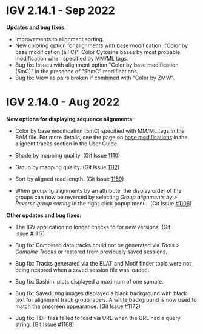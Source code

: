 # IGV 2.14.1 - Sep 2022

**Updates and bug fixes**:

*   Improvements to alignment sorting.
*   New coloring option for alignments with base modification: "Color by base modification (all C)". Color Cytosine bases by most probable modification when specified by MM/ML tags.
*   Bug fix: Issues with alignment option "Color by base modification (5mC)" in the presence of "5hmC" modifications.
*   Bug fix: View as pairs broken if combined with "Color by ZMW".

# IGV 2.14.0 - Aug 2022

**New options for displaying sequence alignments**:

*   Color by base modification (5mC) specified with MM/ML tags in the BAM file. For more details, see the page on [base modifications](../../UserGuide/tracks/alignments/base_modifications) in the alignent tracks section in the User Guide.

*   Shade by mapping quality. (Git Issue [1110](https://github.com/igvteam/igv/issues/1110))

*   Group by mapping quality. (Git Issue [1112](https://github.com/igvteam/igv/issues/1112))

*   Sort by aligned read length. (Git Issue [1159](https://github.com/igvteam/igv/issues/1159))

*   When grouping alignments by an attribute, the display order of the groups can now be reversed by selecting _Group alignments by > Reverse group sorting_ in the right-click popup menu.  (Git Issue [#1106](https://github.com/igvteam/igv/issues/1106))

**Other updates and bug fixes:**

*   The IGV application no longer checks to for new versions. (Git Issue [#1117](https://github.com/igvteam/igv/issues/1117))

*   Bug fix: Combined data tracks could not be generated via _Tools > Combine Tracks_ or restored from previously saved sessions.

*   Bug fix: Tracks generated via the BLAT and Motif finder tools were not being restored when a saved session file was loaded.

*   Bug fix: Sashimi plots displayed a maximum of one sample.

*   Bug fix: Saved _.png_ images displayed a black background with black text for alignment track group labels. A white background is now used to match the onscreen appearance. (Git Issue [#1172](https://github.com/igvteam/igv/issues/1172))

*   Bug fix: TDF files failed to load via URL when the URL had a query string. (Git Issue [#1168](https://github.com/igvteam/igv/issues/1168))

